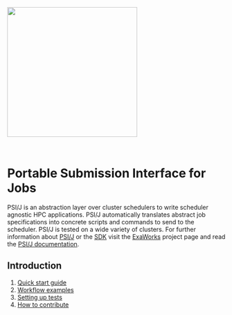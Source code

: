 <img src="https://exaworks.org/images/exaworks-psij-logo.png" width="300" style="margin-bottom: 2em"/>

# Portable Submission Interface for Jobs

PSI/J is an abstraction layer over cluster schedulers to write scheduler agnostic HPC applications. PSI/J automatically translates abstract job specifications into concrete scripts and commands to send to the scheduler. PSI/J is tested on a wide variety of clusters. For further information about [PSI/J](https://exaworks.org/job-api-spec/) or the [SDK](https://github.com/ExaWorks/SDK) visit the [ExaWorks](https://exaworks.org/) project page and read the [PSI/J documentation](https://exaworks.org/psi-j-python/#docs).


## Introduction

1. [Quick start guide](QuickStart.md)
2. [Workflow examples](scripts/WORKFLOW-EXAMPLES.md)
3. [Setting up tests](README-testing.md)
4. [How to contribute](CONTRIBUTING.md)
